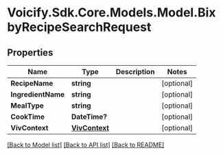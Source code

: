 # Voicify.Sdk.Core.Models.Model.BixbyRecipeSearchRequest
## Properties

Name | Type | Description | Notes
------------ | ------------- | ------------- | -------------
**RecipeName** | **string** |  | [optional] 
**IngredientName** | **string** |  | [optional] 
**MealType** | **string** |  | [optional] 
**CookTime** | **DateTime?** |  | [optional] 
**VivContext** | [**VivContext**](VivContext.md) |  | [optional] 

[[Back to Model list]](../README.md#documentation-for-models) [[Back to API list]](../README.md#documentation-for-api-endpoints) [[Back to README]](../README.md)

